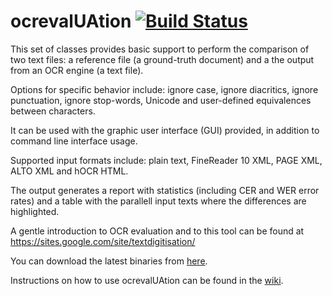 ocrevalUAtion [![Build Status](https://secure.travis-ci.org/impactcentre/ocrevalUAtion.png?branch=master)](http://travis-ci.org/impactcentre/ocrevalUAtion)
=============

This set of classes provides basic support to perform the comparison of
two text files: a reference file (a ground-truth document) and a the output from an OCR engine (a text file).

Options for specific behavior include: ignore case, ignore diacritics, 
ignore punctuation, ignore stop-words, Unicode and user-defined equivalences between characters.

It can be used with the graphic user interface (GUI) provided, in addition to command line interface usage.

Supported input formats include: plain text, FineReader 10 XML, PAGE XML, ALTO XML and hOCR HTML.

The output generates a report with statistics (including CER and WER error rates) 
and a table with the parallell input texts where the differences are highlighted.

A gentle introduction to OCR evaluation and to this tool can be found at https://sites.google.com/site/textdigitisation/

You can download the latest binaries from [here](https://github.com/impactcentre/ocrevalUAtion/releases).

Instructions on how to use ocrevalUAtion can be found in the [wiki](https://github.com/impactcentre/ocrevalUAtion/wiki).




